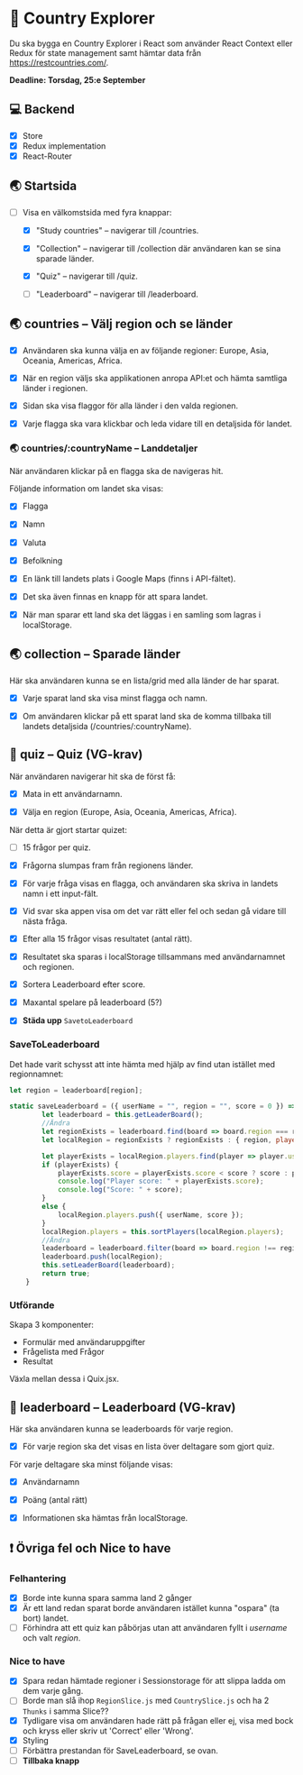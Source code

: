 # :rocket: Country Explorer

Du ska bygga en Country Explorer i React som använder React Context eller Redux för state management samt hämtar data från https://restcountries.com/.

**Deadline: Torsdag, 25:e September**

## :computer: Backend

- [x] Store
- [x] Redux implementation
- [x] React-Router

## :earth_asia: Startsida

- [ ] Visa en välkomstsida med fyra knappar:

  - [x] "Study countries" – navigerar till /countries.

  - [x] "Collection" – navigerar till /collection där användaren kan se sina sparade länder.

  - [x] "Quiz" – navigerar till /quiz.

  - [ ] "Leaderboard" – navigerar till /leaderboard.

## :earth_asia: countries – Välj region och se länder

- [x] Användaren ska kunna välja en av följande regioner: Europe, Asia, Oceania, Americas, Africa.

- [x] När en region väljs ska applikationen anropa API:et och hämta samtliga länder i regionen.

- [x] Sidan ska visa flaggor för alla länder i den valda regionen.

- [x] Varje flagga ska vara klickbar och leda vidare till en detaljsida för landet.

### :earth_asia: countries/:countryName – Landdetaljer

När användaren klickar på en flagga ska de navigeras hit.

Följande information om landet ska visas:

- [x] Flagga

- [x] Namn

- [x] Valuta

- [x] Befolkning

- [x] En länk till landets plats i Google Maps (finns i API-fältet).

- [x] Det ska även finnas en knapp för att spara landet.

- [x] När man sparar ett land ska det läggas i en samling som lagras i localStorage.

## :earth_asia: collection – Sparade länder

Här ska användaren kunna se en lista/grid med alla länder de har sparat.

- [x] Varje sparat land ska visa minst flagga och namn.

- [x] Om användaren klickar på ett sparat land ska de komma tillbaka till landets detaljsida (/countries/:countryName).

## :love_letter: quiz – Quiz (VG-krav)

När användaren navigerar hit ska de först få:

- [x] Mata in ett användarnamn.

- [x] Välja en region (Europe, Asia, Oceania, Americas, Africa).

När detta är gjort startar quizet:

- [ ] 15 frågor per quiz.

- [x] Frågorna slumpas fram från regionens länder.

- [x] För varje fråga visas en flagga, och användaren ska skriva in landets namn i ett input-fält.

- [x] Vid svar ska appen visa om det var rätt eller fel och sedan gå vidare till nästa fråga.

- [x] Efter alla 15 frågor visas resultatet (antal rätt).

- [x] Resultatet ska sparas i localStorage tillsammans med användarnamnet och regionen.

- [x] Sortera Leaderboard efter score.

- [x] Maxantal spelare på leaderboard (5?)

- [x] **Städa upp** `SavetoLeaderboard`

### SaveToLeaderboard

Det hade varit schysst att inte hämta med hjälp av find utan istället med regionnamnet:

```js
let region = leaderboard[region];
```

```js
static saveLeaderboard = ({ userName = "", region = "", score = 0 }) => {
        let leaderboard = this.getLeaderBoard();
        //Ändra
        let regionExists = leaderboard.find(board => board.region === region);
        let localRegion = regionExists ? regionExists : { region, players: [] };

        let playerExists = localRegion.players.find(player => player.userName === userName);
        if (playerExists) {
            playerExists.score = playerExists.score < score ? score : playerExists.score;
            console.log("Player score: " + playerExists.score);
            console.log("Score: " + score);
        }
        else {
            localRegion.players.push({ userName, score });
        }
        localRegion.players = this.sortPlayers(localRegion.players);
        //Ändra
        leaderboard = leaderboard.filter(board => board.region !== region);
        leaderboard.push(localRegion);
        this.setLeaderBoard(leaderboard);
        return true;
    }
```

### Utförande

Skapa 3 komponenter:

- Formulär med användaruppgifter
- Frågelista med Frågor
- Resultat

Växla mellan dessa i Quix.jsx.

## :love_letter: leaderboard – Leaderboard (VG-krav)

Här ska användaren kunna se leaderboards för varje region.

- [x] För varje region ska det visas en lista över deltagare som gjort quiz.

För varje deltagare ska minst följande visas:

- [x] Användarnamn

- [x] Poäng (antal rätt)

- [x] Informationen ska hämtas från localStorage.

## :exclamation: Övriga fel och Nice to have

### Felhantering

- [x] Borde inte kunna spara samma land 2 gånger
- [x] Är ett land redan sparat borde användaren istället kunna "ospara" (ta bort) landet.
- [ ] Förhindra att ett quiz kan påbörjas utan att användaren fyllt i *username* och valt *region*.

### Nice to have

- [x] Spara redan hämtade regioner i Sessionstorage för att slippa ladda om dem varje gång.
- [ ] Borde man slå ihop `RegionSlice.js` med `CountrySlice.js` och ha 2 `Thunks` i samma Slice??
- [x] Tydligare visa om användaren hade rätt på frågan eller ej, visa med bock och kryss eller skriv ut 'Correct' eller 'Wrong'.
- [x] Styling
- [ ] Förbättra prestandan för SaveLeaderboard, se ovan.
- [ ] **Tillbaka knapp**